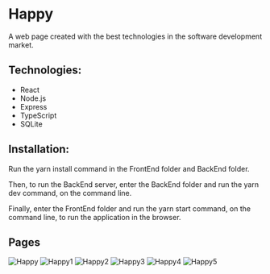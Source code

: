 # Happy
A web page created with the best technologies in the software development market.

<h2>Technologies:</h2>

<ul>
	<li>React</li>
  <li>Node.js</li>
  <li>Express</li>  
  <li>TypeScript</li>
  <li>SQLite</li>
</ul>

<h2>Installation:</h2>

<p>Run the yarn install command in the FrontEnd folder and BackEnd folder.</p>
<p>Then, to run the BackEnd server, enter the BackEnd folder and run the yarn dev command, on the command line.</p>
<p>Finally, enter the FrontEnd folder and run the yarn start command, on the command line, to run the application in the browser.</p>

<h2>Pages</h2>

![Happy](https://user-images.githubusercontent.com/68878604/96459957-14e4cd00-11f9-11eb-8f71-5cb5eddd33b2.PNG)
![Happy1](https://user-images.githubusercontent.com/68878604/96460918-21b5f080-11fa-11eb-8fcf-ac77ee99a69e.PNG)
![Happy2](https://user-images.githubusercontent.com/68878604/96461032-45793680-11fa-11eb-8485-191ecc88c22f.PNG)
![Happy3](https://user-images.githubusercontent.com/68878604/96461075-53c75280-11fa-11eb-9401-53d1a92f0fd5.PNG)
![Happy4](https://user-images.githubusercontent.com/68878604/96461090-57f37000-11fa-11eb-9aaf-39787edfbed3.PNG)
![Happy5](https://user-images.githubusercontent.com/68878604/96461095-5a55ca00-11fa-11eb-819c-ba9bccb4b5c7.PNG)
